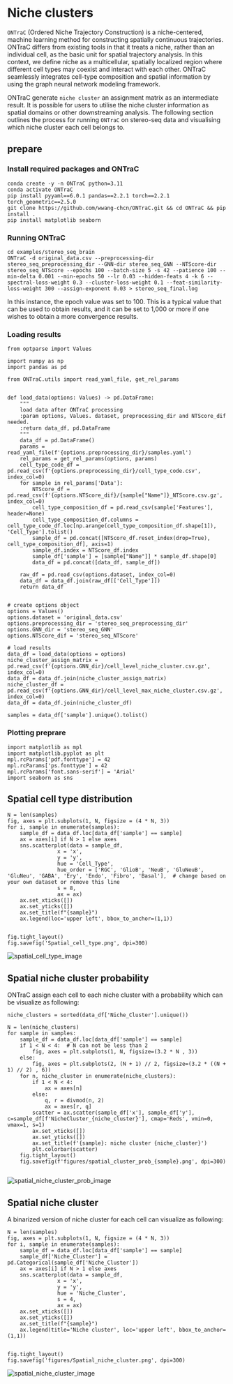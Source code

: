 # Niche clusters

`ONTraC` (Ordered Niche Trajectory Construction) is a niche-centered, machine learning method for constructing spatially continuous trajectories. ONTraC differs from existing tools in that it treats a niche, rather than an individual cell, as the basic unit for spatial trajectory analysis. In this context, we define niche as a multicellular, spatially localized region where different cell types may coexist and interact with each other. ONTraC seamlessly integrates cell-type composition and spatial information by using the graph neural network modeling framework.

ONTraC generate `niche cluster` an assignment matrix as an intermediate result. It is possible for users to utilise the niche cluster information as spatial domains or other downstreaming analysis. The following section outlines the process for running `ONTraC` on stereo-seq data and visualising which niche cluster each cell belongs to.

## prepare

### Install required packages and ONTraC

```{sh}
conda create -y -n ONTraC python=3.11
conda activate ONTraC
pip install pyyaml==6.0.1 pandas==2.2.1 torch==2.2.1 torch_geometric==2.5.0
git clone https://github.com/wwang-chcn/ONTraC.git && cd ONTraC && pip install .
pip install matplotlib seaborn
```

### Running ONTraC

```{sh}
cd examples/stereo_seq_brain
ONTraC -d original_data.csv --preprocessing-dir stereo_seq_preprocessing_dir --GNN-dir stereo_seq_GNN --NTScore-dir stereo_seq_NTScore --epochs 100 --batch-size 5 -s 42 --patience 100 --min-delta 0.001 --min-epochs 50 --lr 0.03 --hidden-feats 4 -k 6 --spectral-loss-weight 0.3 --cluster-loss-weight 0.1 --feat-similarity-loss-weight 300 --assign-exponent 0.03 > stereo_seq_final.log
```

In this instance, the epoch value was set to 100. This is a typical value that can be used to obtain results, and it can be set to 1,000 or more if one wishes to obtain a more convergence results.

### Loading results

```{python}
from optparse import Values

import numpy as np
import pandas as pd

from ONTraC.utils import read_yaml_file, get_rel_params


def load_data(options: Values) -> pd.DataFrame:
    """
    load data after ONTraC processing
    :param options, Values. dataset, preprocessing_dir and NTScore_dif needed.
    :return data_df, pd.DataFrame
    """
    data_df = pd.DataFrame()
    params = read_yaml_file(f'{options.preprocessing_dir}/samples.yaml')
    rel_params = get_rel_params(options, params)
    cell_type_code_df = pd.read_csv(f'{options.preprocessing_dir}/cell_type_code.csv', index_col=0)
    for sample in rel_params['Data']:
        NTScore_df = pd.read_csv(f'{options.NTScore_dif}/{sample["Name"]}_NTScore.csv.gz', index_col=0)
        cell_type_composition_df = pd.read_csv(sample['Features'], header=None)
        cell_type_composition_df.columns = cell_type_code_df.loc[np.arange(cell_type_composition_df.shape[1]), 'Cell_Type'].tolist()
        sample_df = pd.concat([NTScore_df.reset_index(drop=True), cell_type_composition_df], axis=1)
        sample_df.index = NTScore_df.index
        sample_df['sample'] = [sample["Name"]] * sample_df.shape[0]
        data_df = pd.concat([data_df, sample_df])
    
    raw_df = pd.read_csv(options.dataset, index_col=0)
    data_df = data_df.join(raw_df[['Cell_Type']])
    return data_df


```

```{python}
# create options object
options = Values()
options.dataset = 'original_data.csv'
options.preprocessing_dir = 'stereo_seq_preprocessing_dir'
options.GNN_dir = 'stereo_seq_GNN'
options.NTScore_dif = 'stereo_seq_NTScore'

# load results
data_df = load_data(options = options)
niche_cluster_assign_matrix = pd.read_csv(f'{options.GNN_dir}/cell_level_niche_cluster.csv.gz', index_col=0)
data_df = data_df.join(niche_cluster_assign_matrix)
niche_cluster_df = pd.read_csv(f'{options.GNN_dir}/cell_level_max_niche_cluster.csv.gz', index_col=0)
data_df = data_df.join(niche_cluster_df)

samples = data_df['sample'].unique().tolist()
```

### Plotting preprare

```{python}
import matplotlib as mpl
import matplotlib.pyplot as plt
mpl.rcParams['pdf.fonttype'] = 42
mpl.rcParams['ps.fonttype'] = 42
mpl.rcParams['font.sans-serif'] = 'Arial'
import seaborn as sns
```

## Spatial cell type distribution

```{python}
N = len(samples)
fig, axes = plt.subplots(1, N, figsize = (4 * N, 3))
for i, sample in enumerate(samples):
    sample_df = data_df.loc[data_df['sample'] == sample]
    ax = axes[i] if N > 1 else axes
    sns.scatterplot(data = sample_df,
                x = 'x',
                y = 'y',
                hue = 'Cell_Type',
                hue_order = ['RGC', 'GlioB', 'NeuB', 'GluNeuB', 'GluNeu', 'GABA', 'Ery', 'Endo', 'Fibro', 'Basal'],  # change based on your own dataset or remove this line
                s = 8,
                ax = ax)
    ax.set_xticks([])
    ax.set_yticks([])
    ax.set_title(f"{sample}")
    ax.legend(loc='upper left', bbox_to_anchor=(1,1))


fig.tight_layout()
fig.savefig('Spatial_cell_type.png', dpi=300)
```

![spatial_cell_type_image](../docs/source/_static/images/tutorials/post_analysis/Spatial_cell_type.png)

## Spatial niche cluster probability

ONTraC assign each cell to each niche cluster with a probability which can be visualize as following:

```{python}
niche_clusters = sorted(data_df['Niche_Cluster'].unique())

N = len(niche_clusters)
for sample in samples:
    sample_df = data_df.loc[data_df['sample'] == sample]
    if 1 < N < 4:  # N can not be less than 2
        fig, axes = plt.subplots(1, N, figsize=(3.2 * N , 3))
    else:
        fig, axes = plt.subplots(2, (N + 1) // 2, figsize=(3.2 * ((N + 1) // 2) , 6))
    for n, niche_cluster in enumerate(niche_clusters):
        if 1 < N < 4:
            ax = axes[n]
        else:
            q, r = divmod(n, 2)
            ax = axes[r, q]
        scatter = ax.scatter(sample_df['x'], sample_df['y'], c=sample_df[f'NicheCluster_{niche_cluster}'], cmap='Reds', vmin=0, vmax=1, s=1)
        ax.set_xticks([])
        ax.set_yticks([])
        ax.set_title(f'{sample}: niche cluster {niche_cluster}')
        plt.colorbar(scatter)
    fig.tight_layout()
    fig.savefig(f'figures/spatial_cluster_prob_{sample}.png', dpi=300)


```

![spatial_niche_cluster_prob_image](../docs/source/_static/images/tutorials/niche_cluster/spatial_cluster_prob_E14.png)

## Spatial niche cluster

A binarized version of niche cluster for each cell can visualize as following:

```{python}
N = len(samples)
fig, axes = plt.subplots(1, N, figsize = (4 * N, 3))
for i, sample in enumerate(samples):
    sample_df = data_df.loc[data_df['sample'] == sample]
    sample_df['Niche_Cluster'] = pd.Categorical(sample_df['Niche_Cluster'])
    ax = axes[i] if N > 1 else axes
    sns.scatterplot(data = sample_df,
                x = 'x',
                y = 'y',
                hue = 'Niche_Cluster',
                s = 4,
                ax = ax)
    ax.set_xticks([])
    ax.set_yticks([])
    ax.set_title(f"{sample}")
    ax.legend(title='Niche cluster', loc='upper left', bbox_to_anchor=(1,1))


fig.tight_layout()
fig.savefig('figures/Spatial_niche_cluster.png', dpi=300)
```

![spatial_niche_cluster_image](../docs/source/_static/images/tutorials/niche_cluster/Spatial_niche_cluster.png)
